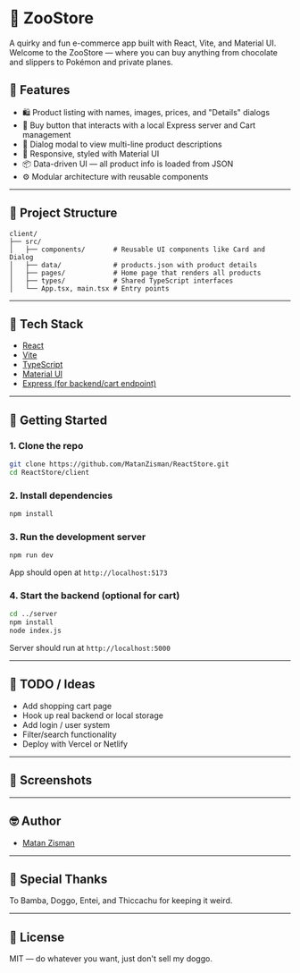 
# 🦁 ZooStore

A quirky and fun e-commerce app built with React, Vite, and Material UI. Welcome to the ZooStore — where you can buy anything from chocolate and slippers to Pokémon and private planes.

## 🚀 Features

- 🛍️ Product listing with names, images, prices, and "Details" dialogs
- 🧾 Buy button that interacts with a local Express server and Cart management
- 💬 Dialog modal to view multi-line product descriptions
- 🎨 Responsive, styled with Material UI
- 📦 Data-driven UI — all product info is loaded from JSON
- ⚙️ Modular architecture with reusable components

---

## 📁 Project Structure

```
client/
├── src/
│   ├── components/       # Reusable UI components like Card and Dialog
│   ├── data/             # products.json with product details
│   ├── pages/            # Home page that renders all products
│   ├── types/            # Shared TypeScript interfaces
│   └── App.tsx, main.tsx # Entry points
```

---

## 🧪 Tech Stack

- [React](https://reactjs.org/)
- [Vite](https://vitejs.dev/)
- [TypeScript](https://www.typescriptlang.org/)
- [Material UI](https://mui.com/)
- [Express (for backend/cart endpoint)](https://expressjs.com/)

---

## 🔧 Getting Started

### 1. Clone the repo

```bash
git clone https://github.com/MatanZisman/ReactStore.git
cd ReactStore/client
```

### 2. Install dependencies

```bash
npm install
```

### 3. Run the development server

```bash
npm run dev
```

App should open at `http://localhost:5173`

### 4. Start the backend (optional for cart)

```bash
cd ../server
npm install
node index.js
```

Server should run at `http://localhost:5000`

---

## 📝 TODO / Ideas

- Add shopping cart page
- Hook up real backend or local storage
- Add login / user system
- Filter/search functionality
- Deploy with Vercel or Netlify

---

## 📸 Screenshots



---

## 🤓 Author

- [Matan Zisman](https://github.com/MatanZisman)

---

## 🐾 Special Thanks

To Bamba, Doggo, Entei, and Thiccachu for keeping it weird.

---

## 📜 License

MIT — do whatever you want, just don't sell my doggo.
